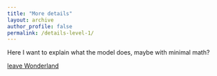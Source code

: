 ```yaml
---
title: "More details"
layout: archive
author_profile: false
permalink: /details-level-1/
---
```


Here I want to explain what the model does, maybe with minimal math?

[leave Wonderland](https://arkm97.github.io/covered-calls/volatility-model/)

